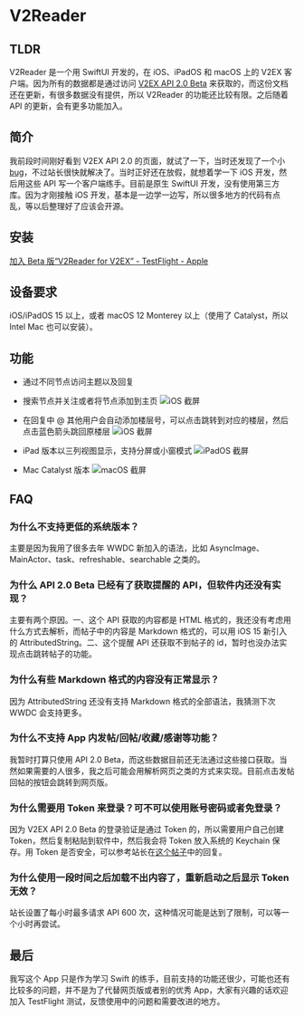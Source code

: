 # V2Reader

## TLDR

V2Reader 是一个用 SwiftUI 开发的，在 iOS、iPadOS 和 macOS 上的 V2EX 客户端。因为所有的数据都是通过访问 [V2EX API 2.0 Beta](https://www.v2ex.com/help/api) 来获取的，而这份文档还在更新，有很多数据没有提供，所以 V2Reader 的功能还比较有限。之后随着 API 的更新，会有更多功能加入。

## 简介

我前段时间刚好看到 V2EX API 2.0 的页面，就试了一下，当时还发现了一个小 [bug](https://www.v2ex.com/t/825436)，不过站长很快就解决了。当时正好还在放假，就想着学一下 iOS 开发，然后用这些 API 写一个客户端练手。目前是原生 SwiftUI 开发，没有使用第三方库。因为才刚接触 iOS 开发，基本是一边学一边写，所以很多地方的代码有点乱，等以后整理好了应该会开源。

## 安装

[加入 Beta 版“V2Reader for V2EX” - TestFlight - Apple](https://testflight.apple.com/join/YNDbGSOD)

## 设备要求

iOS/iPadOS 15 以上，或者 macOS 12 Monterey 以上（使用了 Catalyst，所以 Intel Mac 也可以安装）。

## 功能

- 通过不同节点访问主题以及回复
- 搜索节点并关注或者将节点添加到主页
  ![iOS 截屏](https://i.v2ex.co/zfte03dU.jpeg)

- 在回复中 @ 其他用户会自动添加楼层号，可以点击跳转到对应的楼层，然后点击蓝色箭头跳回原楼层
  ![iOS 截屏](https://i.v2ex.co/7azTmc1G.jpeg)

- iPad 版本以三列视图显示，支持分屏或小窗模式
  ![iPadOS 截屏](https://i.v2ex.co/bFT2rOSL.png)

- Mac Catalyst 版本
  ![macOS 截屏](https://i.v2ex.co/a3rt7ir0.png)

## FAQ

### 为什么不支持更低的系统版本？

主要是因为我用了很多去年 WWDC 新加入的语法，比如 AsyncImage、MainActor、task、refreshable、searchable 之类的。

### 为什么 API 2.0 Beta 已经有了获取提醒的 API，但软件内还没有实现？

主要有两个原因。一、这个 API 获取的内容都是 HTML 格式的，我还没有考虑用什么方式去解析，而帖子中的内容是 Markdown 格式的，可以用 iOS 15 新引入的 AttributedString。二、这个提醒 API 还获取不到帖子的 id，暂时也没办法实现点击跳转帖子的功能。

### 为什么有些 Markdown 格式的内容没有正常显示？

因为 AttributedString 还没有支持 Markdown 格式的全部语法，我猜测下次 WWDC 会支持更多。

### 为什么不支持 App 内发帖/回帖/收藏/感谢等功能？

我暂时打算只使用 API 2.0 Beta，而这些数据目前还无法通过这些接口获取。当然如果需要的人很多，我之后可能会用解析网页之类的方式来实现。目前点击发帖回帖的按钮会跳转到网页版。

### 为什么需要用 Token 来登录？可不可以使用账号密码或者免登录？

因为 V2EX API 2.0 Beta 的登录验证是通过 Token 的，所以需要用户自己创建 Token，然后复制粘贴到软件中，然后我会将 Token 放入系统的 Keychain 保存。用 Token 是否安全，可以参考站长在[这个帖子](https://www.v2ex.com/t/812163#reply13)中的回复。

### 为什么使用一段时间之后加载不出内容了，重新启动之后显示 Token 无效？

站长设置了每小时最多请求 API 600 次，这种情况可能是达到了限制，可以等一个小时再尝试。

## 最后

我写这个 App 只是作为学习 Swift 的练手，目前支持的功能还很少，可能也还有比较多的问题，并不是为了代替网页版或者别的优秀 App，大家有兴趣的话欢迎加入 TestFlight 测试，反馈使用中的问题和需要改进的地方。
